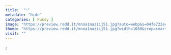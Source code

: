 ```yaml
---
title:  "💧"
metadate: "hide"
categories: [ Pussy ]
image: "https://preview.redd.it/mnoa1naziij51.jpg?auto=webp&s=04fe722e4e1e52df365fbf0e2703bd88710d8025"
thumb: "https://preview.redd.it/mnoa1naziij51.jpg?width=1080&crop=smart&auto=webp&s=b64fa3d3e3ab83a29e5d211b89e1d1209b04cd48"
visit: ""
---
```

💧
